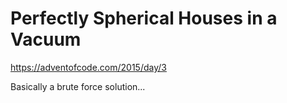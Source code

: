 Perfectly Spherical Houses in a Vacuum
======================================

https://adventofcode.com/2015/day/3

Basically a brute force solution...
